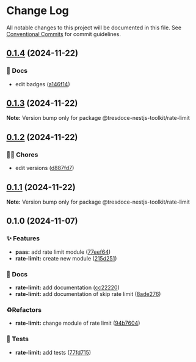 # Change Log

All notable changes to this project will be documented in this file.
See [Conventional Commits](https://conventionalcommits.org) for commit guidelines.

## [0.1.4](https://github.com/tresdoce/tresdoce-nestjs-toolkit/compare/@tresdoce-nestjs-toolkit/rate-limit@0.1.3...@tresdoce-nestjs-toolkit/rate-limit@0.1.4) (2024-11-22)

### 📝 Docs

- edit badges ([a146f14](https://github.com/tresdoce/tresdoce-nestjs-toolkit/commit/a146f147b7cc5ecf8a5230760457efff9fec4c0a))

## [0.1.3](https://github.com/tresdoce/tresdoce-nestjs-toolkit/compare/@tresdoce-nestjs-toolkit/rate-limit@0.1.2...@tresdoce-nestjs-toolkit/rate-limit@0.1.3) (2024-11-22)

**Note:** Version bump only for package @tresdoce-nestjs-toolkit/rate-limit

## [0.1.2](https://github.com/tresdoce/tresdoce-nestjs-toolkit/compare/@tresdoce-nestjs-toolkit/rate-limit@0.1.1...@tresdoce-nestjs-toolkit/rate-limit@0.1.2) (2024-11-22)

### 👨‍💻 Chores

- edit versions ([d887fd7](https://github.com/tresdoce/tresdoce-nestjs-toolkit/commit/d887fd7dab236d6bac2e70192c346207b777c0ac))

## [0.1.1](https://github.com/tresdoce/tresdoce-nestjs-toolkit/compare/@tresdoce-nestjs-toolkit/rate-limit@0.1.0...@tresdoce-nestjs-toolkit/rate-limit@0.1.1) (2024-11-22)

**Note:** Version bump only for package @tresdoce-nestjs-toolkit/rate-limit

## 0.1.0 (2024-11-07)

### ✨ Features

- **paas:** add rate limit module ([77eef64](https://github.com/tresdoce/tresdoce-nestjs-toolkit/commit/77eef6453c98504efd5cd8fc1332f16feb1626e4))
- **rate-limit:** create new module ([215d251](https://github.com/tresdoce/tresdoce-nestjs-toolkit/commit/215d25154b841b9e76bf463a4b49a3ea9b27a46c))

### 📝 Docs

- **rate-limit:** add documentation ([cc22220](https://github.com/tresdoce/tresdoce-nestjs-toolkit/commit/cc222205b11c51ca979781c3c3a7990329b32008))
- **rate-limit:** add documentation of skip rate limit ([8ade276](https://github.com/tresdoce/tresdoce-nestjs-toolkit/commit/8ade276e6fecf67cc401224c5d1aab4f1a5c3d39))

### ♻️Refactors

- **rate-limit:** change module of rate limit ([94b7604](https://github.com/tresdoce/tresdoce-nestjs-toolkit/commit/94b760460e3d08ddfcf4cd5f156a48b2e737271a))

### 🧪 Tests

- **rate-limit:** add tests ([77fd715](https://github.com/tresdoce/tresdoce-nestjs-toolkit/commit/77fd715ca4d471ba812a6620337e36aaf697d64e))
